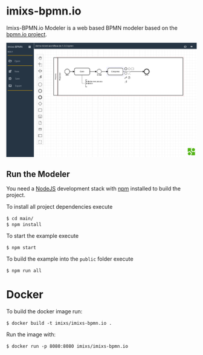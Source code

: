 # imixs-bpmn.io

Imixs-BPMN.io Modeler is a web based BPMN modeler based on the [bpmn.io project](https://github.com/bpmn-io/bpmn-js). 

<img src="imixs-bpmn-io.png" />


## Run the Modeler

You need a [NodeJS](http://nodejs.org) development stack with [npm](https://npmjs.org) installed to build the project.

To install all project dependencies execute

	$ cd main/
	$ npm install

To start the example execute

	$ npm start

To build the example into the `public` folder execute

	$ npm run all

	
# Docker

To build the docker image run:

	$ docker build -t imixs/imixs-bpmn.io .
	
Run the image with:

	$ docker run -p 8080:8080 imixs/imixs-bpmn.io


	